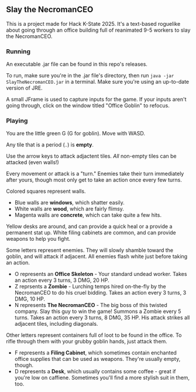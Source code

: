 ## Slay the NecromanCEO
This is a project made for Hack K-State 2025. It's a text-based roguelike about going through an office building full of reanimated 9-5 workers to slay the NecromanCEO.

### Running
An executable .jar file can be found in this repo's releases. 

To run, make sure you're in the .jar file's directory, then run `java -jar SlayTheNecromanCEO.jar` in a terminal. Make sure you're using an up-to-date version of JRE.

A small JFrame is used to capture inputs for the game. If your inputs aren't going through, click on the window titled "Office Goblin" to refocus.

### Playing

You are the little green G (G for goblin). Move with WASD.

Any tile that is a period (`.`) is **empty**.

Use the arrow keys to attack adjactent tiles. *All* non-empty tiles can be attacked (even walls!)

Every movement or attack is a "turn." Enemies take their turn immediately after yours, though most only get to take an action once every few turns.

Colored squares represent walls. 
- Blue walls are **windows**, which shatter easily. 
- White walls are **wood**, which are fairly flimsy. 
- Magenta walls are **concrete**, which can take quite a few hits.

Yellow desks are around, and can provide a quick heal or a provide a permanent stat up.
White filing cabinets are common, and can provide weapons to help you fight.

Some letters represent enemies. They will slowly shamble toward the goblin, and will attack if adjacent. All enemies flash white just before taking an action.

- O represents an **Office Skeleton** - Your standard undead worker. Takes an action every 3 turns, 3 DMG, 20 HP.
- Z reprsents a **Zombie** - Lurching temps hired on-the-fly by the NecromanCEO to do his cruel bidding. Takes an action every 3 turns, 3 DMG, 10 HP.
- N represents **The NecromanCEO** - The big boss of this twisted company. Slay this guy to win the game! Summons a Zombie every 5 turns. Takes an action every 3 turns, 8 DMG, 35 HP. His attack strikes all adjacent tiles, including diagonals.

Other letters represent containers full of loot to be found in the office. To rifle through them with your grubby goblin hands, just attack them.

- F represents a **Filing Cabinet**, which sometimes contain enchanted office supplies that can be used as weapons. They're usually empty, though.
- D represents a **Desk**, which usually contains some coffee - great if you're low on caffiene. Sometimes you'll find a more stylish suit in them, too.